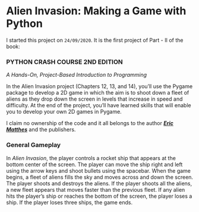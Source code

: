 # Alien Invasion: Making a Game with Python

I started this project on `24/09/2020`. It is the first project of Part - II of the book:
</br>
### PYTHON CRASH COURSE 2ND EDITION
_A Hands-On, Project-Based Introduction to Programming_

In the Alien Invasion project (Chapters 12, 13, and 14), you’ll use the Pygame package to develop a 2D game in which the aim is to shoot down a fleet of aliens as they drop down the screen in levels that increase in speed and difficulty. At the end of the project, you’ll have learned skills that will enable you to develop your own 2D games in Pygame.</br>

I claim no ownership of the code and it all belongs to the author [___Eric
 Matthes___](https://github.com/ehmatthes) and the publishers.
 
 ### General Gameplay
 In _Alien Invasion_, the player controls a rocket ship that appears at the
  bottom center of the screen. The player can move the ship right and left using the arrow keys and shoot bullets using the spacebar. When the game begins, a fleet of aliens fills the sky and moves across and down the screen. The player shoots and destroys the aliens. If the player shoots all the aliens, a new fleet appears that moves faster than the previous fleet. If any alien hits the player’s ship or reaches the bottom of the screen, the player loses a ship. If the player loses three ships, the game ends.